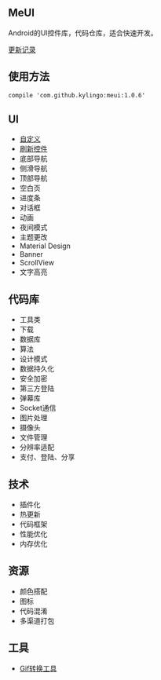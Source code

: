 ## MeUI
Android的UI控件库，代码仓库，适合快速开发。

[更新记录](./docs/Release.md)

## 使用方法
`compile 'com.github.kylingo:meui:1.0.6'`

## UI
* [自定义](./docs/custom/)
* [刷新控件](./docs/refresh/Refresh.md)
* 底部导航
* 侧滑导航
* 顶部导航
* 空白页
* 进度条
* 对话框
* 动画
* 夜间模式
* 主题更改
* Material Design
* Banner
* ScrollView
* 文字高亮

## 代码库
* 工具类
* 下载
* 数据库
* 算法
* 设计模式
* 数据持久化
* 安全加密
* 第三方登陆
* 弹幕库
* Socket通信
* 图片处理
* 摄像头
* 文件管理
* 分辨率适配
* 支付、登陆、分享

## 技术
* 插件化
* 热更新
* 代码框架
* 性能优化
* 内存优化

## 资源
* 颜色搭配
* 图标
* 代码混淆
* 多渠道打包

## 工具
- [Gif转换工具](https://ezgif.com)

